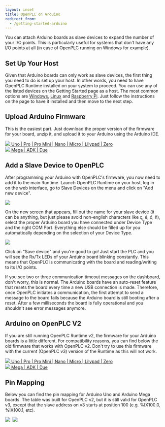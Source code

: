 ```yaml
---
layout: inset
title: OpenPLC on Arduino
redirect_from:
  - /getting-started-arduino
---
```


You can attach Arduino boards as slave devices to expand the number of your
I/O points. This is particularly useful for systems that don't have any I/O
points at all (in case of OpenPLC running on Windows for example).

## Set Up Your Host

Given that Arduino boards can only work as slave devices, the first thing you
need to do is set up your host. In other words, you need to have OpenPLC
Runtime installed on your system to proceed. You can use any of the listed
devices on the Getting Started page as a host. The most common options are
[Windows](/runtime/windows), [Linux](/runtime/linux) and
[Raspberry Pi](/runtime/raspberry-pi). Just follow the instructions on the
page to have it installed and then move to the next step.

## Upload Arduino Firmware

This is the easiest part. Just download the proper version of the firmware for
your board, unzip it, and upload it to your Arduino using the Arduino IDE.

<div class="row">
    <div class="six columns">
        <div class="download-link">
            <a href="https://github.com/thiagoralves/OpenPLC_Files/blob/master/Firmware/OpenPLC_Uno_v3.zip?raw=true">
            <img src="/assets/img/download.webp"/>
            <span>Uno | Pro | Pro Mini | Nano | Micro | Lilypad | Zero</span>
            </a>
        </div>
    </div>
    <div class="six columns">
        <div class="download-link">
            <a href="https://github.com/thiagoralves/OpenPLC_Files/blob/master/Firmware/OpenPLC_Mega_v3.zip?raw=true">
            <img src="/assets/img/download.webp"/>
            <span>Mega | ADK | Due</span>
            </a>
        </div>
    </div>
</div>

## Add a Slave Device to OpenPLC

After programming your Arduino with OpenPLC's firmware, you now need to add
it to the main Runtime. Launch OpenPLC Runtime on your host, log in on the
web interface, go to Slave Devices on the menu and click on "Add new device".

![](slavedevices.webp)

On the new screen that appears, fill out the name for your slave device (it
can be anything, but just please avoid non-english characters like ç, é, ó, ñ),
select the proper Arduino board you have connected under Device Type and the
right COM Port. Everything else should be filled up for you automatically
depending on the selection of your Device Type.

![](adddevice.webp)

Click on "Save device" and you're good to go! Just start the PLC and you will
see the Rx/Tx LEDs of your Arduino board blinking constantly. This means that
OpenPLC is communicating with the board and reading/writing to its I/O points.

If you see two or three communication timeout messages on the dashboard, don't worry, this is normal. The Arduino boards have an auto-reset feature that resets the board every time a new USB connection is made. Therefore, once OpenPLC initiates a communication, the first attempt to send a message to the board fails because the Arduino board is still booting after a reset. After a few milliseconds the board is fully operational and you shouldn't see error messages anymore.

## Arduino on OpenPLC V2

If you are still running OpenPLC Runtime v2, the firmware for your Arduino
boards is a little different. For compatibility reasons, you can find below
the old firmware that works with OpenPLC v2. Don't try to use this firmware
with the current (OpenPLC v3) version of the Runtime as this will not work.

<div class="row">
    <div class="six columns">
        <div class="download-link">
            <a href="https://github.com/thiagoralves/OpenPLC_Files/blob/master/Firmware/OpenPLC_UNO_fw.zip?raw=true">
            <img src="/assets/img/download.webp"/>
            <span>Uno | Pro | Pro Mini | Nano | Micro | Lilypad | Zero</span>
            </a>
        </div>
    </div>
    <div class="six columns">
        <div class="download-link">
            <a href="https://github.com/thiagoralves/OpenPLC_Files/blob/master/Firmware/OpenPLC_MEGA_fw.zip?raw=true">
            <img src="/assets/img/download.webp"/>
            <span>Mega | ADK | Due</span>
            </a>
        </div>
    </div>
</div>

## Pin Mapping

Below you can find the pin mapping for Arduino Uno and Arduino Mega boards.
The table was built for OpenPLC v2, but it is still valid for OpenPLC v3,
except that the slave address on v3 starts at position 100 (e.g. %IX100.0,
%IX100.1, etc).

![](arduinouno.webp)
​
![](arduinomega.webp)
